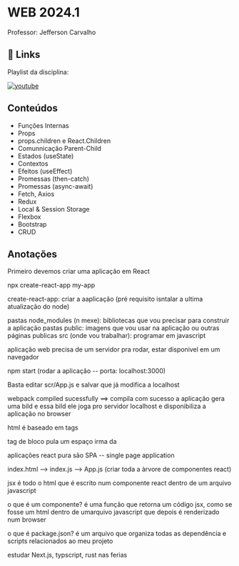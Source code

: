 # WEB 2024.1
Professor: Jefferson Carvalho

## 🔗 Links

Playlist da disciplina:

[![youtube](https://img.shields.io/badge/youtube-FF0000?style=for-the-badge&logo=youtube&logoColor=white)](https://youtube.com/playlist?list=PL2R4y_yfi1pdtkyzHS2LKLaK2p_S7N1gv&si=-qavYRARmgWOLOvc)

## Conteúdos

- Funções Internas
- Props
- props.children e React.Children
- Comunnicação Parent-Child
- Estados (useState)
- Contextos
- Efeitos (useEffect)
- Promessas (then-catch)
- Promessas (async-await)
- Fetch, Axios
- Redux
- Local & Session Storage
- Flexbox
- Bootstrap
- CRUD

## Anotações

Primeiro devemos criar uma aplicação em React

npx create-react-app my-app

create-react-app: criar a aaplicação (pré requisito isntalar a ultima atualização do node)



pastas node_modules (n mexe): bibliotecas que vou precisar para construir a aplicação
pastas public: imagens que vou usar na aplicação ou outras páginas publicas
src (onde vou trabalhar): programar em javascript



aplicação web precisa de um servidor pra rodar, estar disponivel em um navegador

npm start (rodar a aplicação -- porta: localhost:3000) 



Basta editar scr/App.js e salvar que já modifica a localhost

webpack compiled sucessfully ==> compila com sucesso a aplicação gera uma bild e essa bild ele joga pro servidor localhost e disponibiliza a aplicação no browser

html é baseado em tags

<div> tag de bloco pula um espaço irma da <spam> 


aplicações react pura são SPA -- single page application

index.html --> index.js --> App.js (criar toda a àrvore de componentes react)


jsx é todo o html que é escrito num componente react dentro de um arquivo javascript

o que é um componente? é uma função que retorna um código jsx, como se fosse um html dentro de umarquivo javascript que depois é renderizado num browser

o que é package.json? é um arquivo que organiza todas as dependência e scripts relacionados ao meu projeto

estudar Next.js, typscript, rust nas ferias
